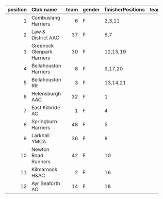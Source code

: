 |   position | Club name                  |   team | gender   | finisherPositions   |   teamPoints |   penaltyPoints |   totalPoints |   totalFinishers | Website                                    |
|-----------:|:---------------------------|-------:|:---------|:--------------------|-------------:|----------------:|--------------:|-----------------:|:-------------------------------------------|
|          1 | Cambuslang Harriers        |      6 | F        | 2,3,11              |           16 |               0 |            16 |                3 | https://cambuslangharriers.org/            |
|          2 | Law & District AAC         |     37 | F        | 6,7                 |           13 |              33 |            46 |                2 | http://www.lawaac.co.uk/                   |
|          3 | Greenock Glenpark Harriers |     30 | F        | 12,15,19            |           46 |               0 |            46 |                5 | https://greenockglenparkharriers.com/      |
|          4 | Bellahouston Harriers      |      8 | F        | 9,17,20             |           46 |               0 |            46 |                3 | http://www.bellahoustonharriers.co.uk/     |
|          5 | Bellahouston RR            |      3 | F        | 13,14,21            |           48 |               0 |            48 |                3 | https://www.bellahoustonroadrunners.co.uk/ |
|          6 | Helensburgh AAC            |     32 | F        | 1                   |            1 |              66 |            67 |                1 | https://www.helensburghaac.com/            |
|          7 | East Kilbride AC           |      1 | F        | 4                   |            4 |              66 |            70 |                1 | http://www.ekac.org.uk/                    |
|          8 | Springburn Harriers        |     48 | F        | 5                   |            5 |              66 |            71 |                1 | https://www.springburnharriers.co.uk/      |
|          9 | Larkhall YMCA              |     36 | F        | 8                   |            8 |              66 |            74 |                1 | https://www.larkhallymcaharriers.org       |
|         10 | Newton Road Runners        |     42 | F        | 10                  |           10 |              66 |            76 |                1 | https://www.newton-roadrunners.com/        |
|         11 | Kilmarnock H&AC            |      2 | F        | 16                  |           16 |              66 |            82 |                1 | http://www.kilmarnockharriers.com/         |
|         12 | Ayr Seaforth AC            |     14 | F        | 18                  |           18 |              66 |            84 |                1 | https://www.ayrseaforth.co.uk/             |